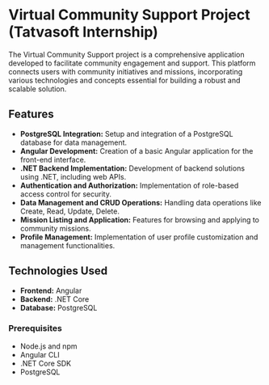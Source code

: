 # Virtual Community Support Project (Tatvasoft Internship)

The Virtual Community Support project is a comprehensive application developed to facilitate community engagement and support. This platform connects users with community initiatives and missions, incorporating various technologies and concepts essential for building a robust and scalable solution.

## Features

- **PostgreSQL Integration:** Setup and integration of a PostgreSQL database for data management.
- **Angular Development:** Creation of a basic Angular application for the front-end interface.
- **.NET Backend Implementation:** Development of backend solutions using .NET, including web APIs.
- **Authentication and Authorization:** Implementation of role-based access control for security.
- **Data Management and CRUD Operations:** Handling data operations like Create, Read, Update, Delete.
- **Mission Listing and Application:** Features for browsing and applying to community missions.
- **Profile Management:** Implementation of user profile customization and management functionalities.

## Technologies Used

- **Frontend:** Angular
- **Backend:** .NET Core
- **Database:** PostgreSQL


### Prerequisites

- Node.js and npm
- Angular CLI
- .NET Core SDK
- PostgreSQL
